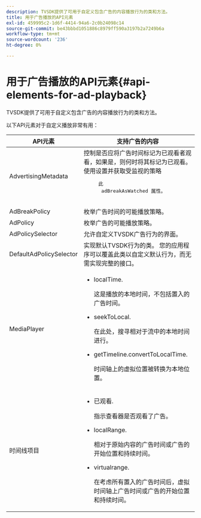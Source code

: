 ```yaml
---
description: TVSDK提供了可用于自定义包含广告的内容播放行为的类和方法。
title: 用于广告播放的API元素
exl-id: 459995c2-1d6f-4414-94a6-2c0b24098c14
source-git-commit: be43bbbd1051886c8979ff590a3197b2a7249b6a
workflow-type: tm+mt
source-wordcount: '236'
ht-degree: 0%

---
```


# 用于广告播放的API元素{#api-elements-for-ad-playback}

TVSDK提供了可用于自定义包含广告的内容播放行为的类和方法。

以下API元素对于自定义播放非常有用：

<table id="table_B07E373B9D2B425AB36466B1D42411AD"> 
 <thead> 
  <tr> 
   <th colname="col1" class="entry"> API元素 </th> 
   <th colname="col2" class="entry"> 支持广告的内容 </th> 
  </tr> 
 </thead>
 <tbody> 
  <tr> 
   <td colname="col1"><span class="codeph"> AdvertisingMetadata</span> </td> 
   <td colname="col2">控制是否应将广告时间标记为已观看者观看，如果是，则何时将其标记为已观看。 使用设置并获取受监视的策略 
    <pre>
     此 
     <span class="codeph"> adBreakAsWatched</span> 属性。
    </pre> </td> 
  </tr> 
  <tr> 
   <td colname="col1"><span class="codeph"> AdBreakPolicy</span> </td> 
   <td colname="col2"> 枚举广告时间的可能播放策略。 </td> 
  </tr> 
  <tr> 
   <td colname="col1"><span class="codeph"> AdPolicy</span> </td> 
   <td colname="col2"> 枚举广告的可能播放策略。 </td> 
  </tr> 
  <tr> 
   <td colname="col1"><span class="codeph"> AdPolicySelector</span> </td> 
   <td colname="col2"> 允许自定义TVSDK广告行为的界面。 </td> 
  </tr> 
  <tr> 
   <td colname="col1"><span class="codeph"> DefaultAdPolicySelector</span> </td> 
   <td colname="col2"> 实现默认TVSDK行为的类。 您的应用程序可以覆盖此类以自定义默认行为，而无需实现完整的接口。 </td> 
  </tr> 
  <tr> 
   <td colname="col1"> <span class="codeph"> MediaPlayer</span> </td> 
   <td colname="col2"> 
    <ul id="ul_37700A741403448A8760FDDA68B099AA"> 
     <li id="li_B465170D449E49489C5924572BEEB4A5"><span class="codeph"> localTime</span>. <p>这是播放的本地时间，不包括置入的广告时间。 </p> </li> 
     <li id="li_D9D68CF428904BB2B84E1BCE828A90DC"> <span class="codeph"> seekToLocal</span>. <p>在此处，搜寻相对于流中的本地时间进行。 </p> </li> 
     <li id="li_9DBCA75537DC4824AA66B53A3FA28812"><span class="codeph"> getTimeline.convertToLocalTime</span>. <p>时间轴上的虚拟位置被转换为本地位置。 </p> </li> 
    </ul> </td> 
  </tr> 
  <tr> 
   <td colname="col1"> <span class="codeph"> 时间线项目</span> </td> 
   <td colname="col2"> 
    <ul id="ul_99AD34F823DB4F10937EE39DAD0C0B72"> 
     <li id="li_87E2DA15ECE74CFE9C9FBBE8F4B62440"><span class="codeph"> 已观看</span>. <p>指示查看器是否观看了广告。 </p> </li> 
     <li id="li_A9E5A9CF701C48BC94C93F28C114778D"><span class="codeph"> localRange</span>. <p>相对于原始内容的广告时间或广告的开始位置和持续时间。 </p> </li> 
     <li id="li_070BDA0BF4184863AF44652BD5A0CCEC"><span class="codeph"> virtualrange</span>. <p>在考虑所有置入的广告时间后，虚拟时间轴上广告时间或广告的开始位置和持续时间。 </p> </li> 
    </ul> </td> 
  </tr> 
 </tbody> 
</table>
